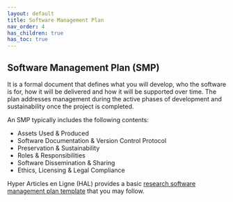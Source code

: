 ```yaml
---
layout: default
title: Software Management Plan
nav_order: 4
has_children: true
has_toc: true
---
```


## Software Management Plan (SMP)

It is a formal document that defines what you will develop, who the software is for, how it will be delivered and how it will be supported over time. The plan addresses management during the active phases of development and sustainability once the project is completed.  

An SMP typically includes the following contents:  

- Assets Used & Produced
- Software Documentation & Version Control Protocol
- Preservation & Sustainability
- Roles & Responsibilities
- Software Dissemination & Sharing
- Ethics, Licensing & Legal Compliance

Hyper Articles en Ligne (HAL) provides a basic [research software management plan template](https://hal.science/hal-01802565) that you may follow.  
